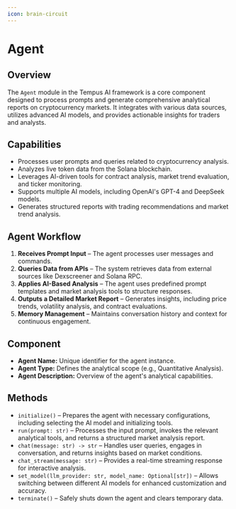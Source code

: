 ```yaml
---
icon: brain-circuit
---
```


# Agent

## Overview

The `Agent` module in the Tempus AI framework is a core component designed to process prompts and generate comprehensive analytical reports on cryptocurrency markets. It integrates with various data sources, utilizes advanced AI models, and provides actionable insights for traders and analysts.

## Capabilities

* Processes user prompts and queries related to cryptocurrency analysis.
* Analyzes live token data from the Solana blockchain.
* Leverages AI-driven tools for contract analysis, market trend evaluation, and ticker monitoring.
* Supports multiple AI models, including OpenAI's GPT-4 and DeepSeek models.
* Generates structured reports with trading recommendations and market trend analysis.

## Agent Workflow

1. **Receives Prompt Input** – The agent processes user messages and commands.
2. **Queries Data from APIs** – The system retrieves data from external sources like Dexscreener and Solana RPC.
3. **Applies AI-Based Analysis** – The agent uses predefined prompt templates and market analysis tools to structure responses.
4. **Outputs a Detailed Market Report** – Generates insights, including price trends, volatility analysis, and contract evaluations.
5. **Memory Management** – Maintains conversation history and context for continuous engagement.

## Component

* **Agent Name:** Unique identifier for the agent instance.
* **Agent Type:** Defines the analytical scope (e.g., Quantitative Analysis).
* **Agent Description:** Overview of the agent's analytical capabilities.

## Methods

* `initialize()` – Prepares the agent with necessary configurations, including selecting the AI model and initializing tools.
* `run(prompt: str)` – Processes the input prompt, invokes the relevant analytical tools, and returns a structured market analysis report.
* `chat(message: str) -> str` – Handles user queries, engages in conversation, and returns insights based on market conditions.
* `chat_stream(message: str)` – Provides a real-time streaming response for interactive analysis.
* `set_model(llm_provider: str, model_name: Optional[str])` – Allows switching between different AI models for enhanced customization and accuracy.
* `terminate()` – Safely shuts down the agent and clears temporary data.
